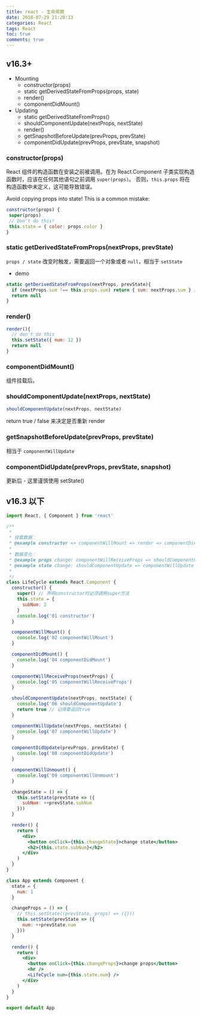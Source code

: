 ```yaml
---
title: react - 生命周期
date: 2018-07-29 21:20:13
categories: React
tags: React
toc: true
comments: true
---
```


## v16.3+

- Mounting
  - constructor(props)
  - static getDerivedStateFromProps(props, state)
  - render()
  - componentDidMount()
- Updating
  - static getDerivedStateFromProps()
  - shouldComponentUpdate(nextProps, nextState)
  - render()
  - getSnapshotBeforeUpdate(prevProps, prevState)
  - componentDidUpdate(prevProps, prevState, snapshot)

### constructor(props)

React 组件的构造函数在安装之前被调用。在为 React.Component 子类实现构造函数时，应该在任何其他语句之前调用 `super(props)`。
否则，`this.props` 将在构造函数中未定义，这可能导致错误。

Avoid copying props into state! This is a common mistake:

```js
constructor(props) {
 super(props)
 // Don't do this!
 this.state = { color: props.color }
}
```

### static getDerivedStateFromProps(nextProps, prevState)

`props / state` 改变时触发，需要返回一个对象或者 `null`，相当于 `setState`

- demo

```js
static getDerivedStateFromProps(nextProps, prevState){
  if (nextProps.sum !== this.props.sum) return { sum: nextProps.sum } // 类似于 setState({ sum: nextProps.sum })
  return null
}
```

### render()

```js
render(){
  // don't do this
  this.setState({ num: 12 })
  return null
}

```

### componentDidMount()

组件挂载后。

### shouldComponentUpdate(nextProps, nextState)

```js
shouldComponentUpdate(nextProps, nextState)
```

return true / false 来决定是否重新 render

### getSnapshotBeforeUpdate(prevProps, prevState)

相当于 `componentWillUpdate`

### componentDidUpdate(prevProps, prevState, snapshot)

更新后 - 这里谨慎使用 setState()

## v16.3 以下

```jsx
import React, { Component } from 'react'

/**
 *
 * 挂载数据：
 * @example constructor => componentWillMount => render => componentDidMount
 *
 * 数据变化：
 * @example props change: componentWillReceiveProps => shouldComponentUpdate => componentWillUpdate => render => componentDidUpdate
 * @example state change: shouldComponentUpdate => componentWillUpdate => componentDidUpdate
 *
 */
class LifeCycle extends React.Component {
  constructor() {
    super() // 声明constructor时必须调用super方法
    this.state = {
      subNum: 2
    }
    console.log('01 constructor')
  }

  componentWillMount() {
    console.log('02 componentWillMount')
  }

  componentDidMount() {
    console.log('04 componentDidMount')
  }

  componentWillReceiveProps(nextProps) {
    console.log('05 componentWillReceiveProps')
  }

  shouldComponentUpdate(nextProps, nextState) {
    console.log('06 shouldComponentUpdate')
    return true // 记得要返回true
  }

  componentWillUpdate(nextProps, nextState) {
    console.log('07 componentWillUpdate')
  }

  componentDidUpdate(prevProps, prevState) {
    console.log('08 componentDidUpdate')
  }

  componentWillUnmount() {
    console.log('09 componentWillUnmount')
  }

  changeState = () => {
    this.setState(prevState => ({
      subNum: ++prevState.subNum
    }))
  }

  render() {
    return (
      <div>
        <button onClick={this.changeState}>change state</button>
        <h2>{this.state.subNum}</h2>
      </div>
    )
  }
}

class App extends Component {
  state = {
    num: 1
  }

  changeProps = () => {
    // this.setState((prevState, props) => ({}))
    this.setState(prevState => ({
      num: ++prevState.num
    }))
  }

  render() {
    return (
      <div>
        <button onClick={this.changeProps}>change props</button>
        <hr />
        <LifeCycle num={this.state.num} />
      </div>
    )
  }
}

export default App
```
